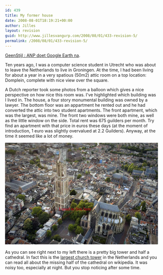 ```yaml
---
id: 439
title: My former house
date: 2008-08-01T18:19:21+00:00
author: Jilles
layout: revision
guid: http://www.jillesvangurp.com/2008/08/01/433-revision-5/
permalink: /2008/08/01/433-revision-5/
---
```

<a href="http://www.geenstijl.nl/mt/archieven/2008/08/anp_doet_google_earth_na.html">GeenStijl : ANP doet Google Earth na</a>.

Ten years ago, I was a computer science student in Utrecht who was about to leave the Netherlands to live in Groningen. At the time, I had been living for about a year in a very spatious (50m2) attic room on a top location: Domplein, complete with nice view over the square.

A Dutch reporter took some photos from a balloon which gives a nice perspective on how nice this room was. I've highlighted which building was I lived in. The house, a four story monumental building was owned by a lawyer. The bottom floor was an appartment he rented out and he had converted the attic into two student apartments. The front apartment, which was the largest, was mine. The front two windows were both mine, as well as the little window on the side. Total rent was 675 guilders per month. Try find an apartment with that price in euros these days (at the moment of introduction, 1 euro was slightly overvalued at 2.2 Guilders). Anyway, at the time it seemed like a lot of money.

<img src="/static/photos/domplein.jpg" alt="" />

As you can see right next to my left there is a pretty big tower and half a cathedral. In fact this is the <a href="http://en.wikipedia.org/wiki/Dom_Tower_of_Utrecht">largest church tower</a> in the Netherlands and you can read all about the missing half of the cathedral on wikipedia. It was noisy too, especially at night. But you stop noticing after some time.